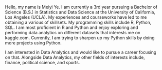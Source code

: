 

<!--
**Meiyi-Ye/Meiyi-Ye** is a ✨ _special_ ✨ repository because its `README.md` (this file) appears on your GitHub profile.

Here are some ideas to get you started:

- 🔭 I’m currently working on ...
- 🌱 I’m currently learning ...
- 👯 I’m looking to collaborate on ...
- 🤔 I’m looking for help with ...
- 💬 Ask me about ...
- 📫 How to reach me: ...
- 😄 Pronouns: ...
- ⚡ Fun fact: ...
-->

Hello, my name is Meiyi Ye. I am currently a 3rd year pursuing a Bachelor of Science (B.S.) in Statistics and Data Science at the University of California, Los Angeles (UCLA). My experiences and courseworks have led to me obtaining a various of skillsets. My programming skills include R, Python, SQL. I am most proficient in R and Python and enjoy exploring and performing data analytics on different datasets that interests me on kaggle.com. Currently, I am trying to sharpen up my Python skills by doing more projects using Python. 

I am interested in Data Analytics and would like to pursue a career focusing on that. Alongside Data Analytics, my other fields of interests include, finance, political science, and sports.
